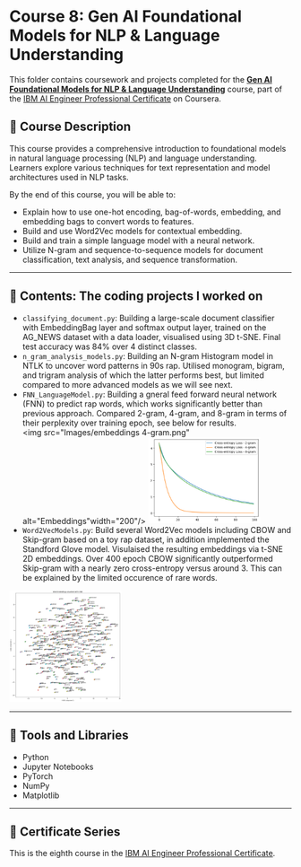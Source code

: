 # Course 8: Gen AI Foundational Models for NLP & Language Understanding

This folder contains coursework and projects completed for the **[Gen AI Foundational Models for NLP & Language Understanding](https://www.coursera.org/learn/gen-ai-foundational-models-for-nlp-and-language-understanding?specialization=ai-engineer)** course, part of the [IBM AI Engineer Professional Certificate](https://www.coursera.org/professional-certificates/ai-engineer) on Coursera.

## 🧠 Course Description

This course provides a comprehensive introduction to foundational models in natural language processing (NLP) and language understanding. Learners explore various techniques for text representation and model architectures used in NLP tasks.

By the end of this course, you will be able to:

- Explain how to use one-hot encoding, bag-of-words, embedding, and embedding bags to convert words to features.
- Build and use Word2Vec models for contextual embedding.
- Build and train a simple language model with a neural network.
- Utilize N-gram and sequence-to-sequence models for document classification, text analysis, and sequence transformation.

---

## 📂 Contents: The coding projects I worked on

- `classifying_document.py`: Building a large-scale document classifier with EmbeddingBag layer and softmax output layer, trained on the AG_NEWS dataset with a data loader, visualised using 3D t-SNE. Final test accuracy was 84% over 4 distinct classes.
- `n_gram_analysis_models.py`: Building an N-gram Histogram model in NTLK to uncover word patterns in 90s rap. Utilised monogram, bigram, and trigram analysis of which the latter performs best, but limited compared to more advanced models as we will see next.
- `FNN_LanguageModel.py`: Building a gneral feed forward neural network (FNN) to predict rap words, which works significantly better than previous approach. Compared 2-gram, 4-gram, and 8-gram in terms of their perplexity over training epoch, see below for results. <br>
<img src="Images/embeddings 4-gram.png" alt="Embeddings"width="200"/>  <img src="Images/perplexity.png" alt="Perplexity" width="200"/>
- `Word2VecModels.py`: Build several Word2Vec models including CBOW and Skip-gram based on a toy rap dataset, in addition implemented the Standford Glove model. Visulaised the resulting embeddings via t-SNE 2D embeddings. Over 400 epoch CBOW significantly outperformed Skip-gram with a nearly zero cross-entropy versus around 3. This can be explained by the limited occurence of rare words. <br>
<img src="Images/CBOW_embeddings.png" alt="CBOW embeddings" width="200"/>

---

## 🔧 Tools and Libraries

- Python
- Jupyter Notebooks
- PyTorch
- NumPy
- Matplotlib

---

## 📌 Certificate Series

This is the eighth course in the [IBM AI Engineer Professional Certificate](https://www.coursera.org/professional-certificates/ai-engineer).
